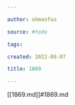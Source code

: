 ```yaml
---

author: ohmanfoo

source: #todo

tags: 

created: 2022-08-07

title: 1869

---
```

[[1869.md]]#1869.md